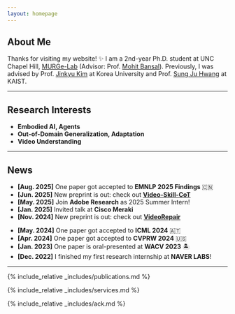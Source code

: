 ```yaml
---
layout: homepage
---
```

## About Me

Thanks for visiting my website! ✨
I am a 2nd-year Ph.D. student at UNC Chapel Hill, [MURGe-Lab](https://murgelab.cs.unc.edu/) (Advisor: Prof. [Mohit Bansal](https://www.cs.unc.edu/~mbansal/)).
Previously, I was advised by Prof. [Jinkyu Kim](https://visionai.korea.ac.kr/) at Korea University and Prof. [Sung Ju Hwang](http://www.sungjuhwang.com/) at KAIST.

---

## Research Interests

- <b>Embodied AI, Agents</b>
- <b>Out-of-Domain Generalization, Adaptation</b>
- <b>Video Understanding</b>

---

## News

- **[Aug. 2025]** One paper got accepted to <b>EMNLP 2025 Findings</b> 🇨🇳 
- **[Jun. 2025]** New preprint is out: check out <b>[Video-Skill-CoT](https://video-skill-cot.github.io/)</b> 
- **[May. 2025]** Join <b>Adobe Research</b> as 2025 Summer Intern! 
- **[Jan. 2025]** Invited talk at <b>Cisco Meraki</b>
- **[Nov. 2024]** New preprint is out: check out <b>[VideoRepair](https://video-repair.github.io/)</b> 
<!-- - **[Aug. 2024]** Started PhD journey at the UNC Chapel Hill <b>MURGe-Lab</b> 🎓 -->
- **[May. 2024]** One paper got accepted to <b>ICML 2024</b> 🇦🇹
- **[Apr. 2024]** One paper got accepted to <b>CVPRW 2024</b> 🇺🇸
- **[Jan. 2023]** One paper is oral-presented at <b>WACV 2023</b> 🏝️
- **[Dec. 2022]** I finished my first research internship at <b>NAVER LABS</b>! 

---

{% include_relative _includes/publications.md %}

{% include_relative _includes/services.md %}

{% include_relative _includes/ack.md %}

